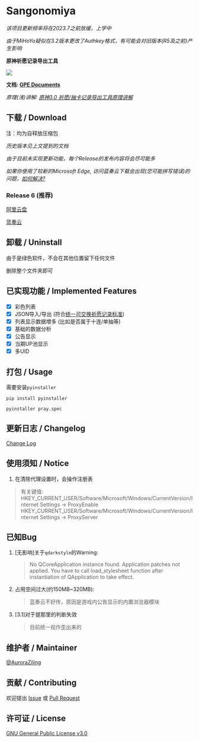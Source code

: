 # Sangonomiya

*该项目更新频率将在2023.7之前放缓，上学中*

*由于MiHoYo疑似在3.2版本更改了Authkey格式，有可能会对旧版本(R5及之前)产生影响*

**原神祈愿记录导出工具**

![](https://img.shields.io/badge/Language-Python-blue.svg?style=flat-square)

**文档: [GPE Documents](https://auroraziling.github.io/genshin-pray-export/)**

*原理(浅)讲解: [原神3.0 祈愿/抽卡记录导出工具原理讲解](https://www.bilibili.com/video/BV1cY4y1u758)*

## 下载 / Download

注：均为自释放压缩包

*历史版本见上文提到的文档*

*由于目前未实现更新功能，每个Release的发布内容将会尽可能多*

*如果你使用了较新的Microsoft Edge, 访问蓝奏云下载会出现(您可能拼写错误)的问题，[如何解决?](https://www.bilibili.com/video/BV1i24y197X7)*

### Release 6 (推荐)

[阿里云盘](https://www.aliyundrive.com/s/ay3Y7WJbJho)

[蓝奏云](https://auroraziling.lanzouv.com/b02juwo3g)

## 卸载 / Uninstall

由于是绿色软件，不会在其他位置留下任何文件

删除整个文件夹即可

## 已实现功能 / Implemented Features

- [x] 彩色列表
- [x] JSON导入/导出 (符合[统一可交换祈愿记录标准](https://github.com/DGP-Studio/Snap.Genshin/wiki/StandardFormat))
- [x] 列表显示数据增多 (比如是否属于十连/单抽等)
- [x] 基础的数据分析
- [x] 公告显示
- [x] 当期UP池显示
- [x] 多UID

## 打包 / Usage

需要安装`pyinstaller`
```commandline
pip install pyinstaller
```

```commandline
pyinstaller pray.spec
```

## 更新日志 / Changelog

[Change Log](https://auroraziling.github.io/genshin-pray-export/dev_logs/r6/)

## 使用须知 / Notice

1. 在清除代理设置时，会操作注册表
> 有关键值:
> HKEY_CURRENT_USER/Software/Microsoft/Windows/CurrentVersion/Internet Settings -> ProxyEnable
> HKEY_CURRENT_USER/Software/Microsoft/Windows/CurrentVersion/Internet Settings -> ProxyServer

## 已知Bug

1. [无影响]关于`qdarkstyle`的Warning:
   >No QCoreApplication instance found. Application patches not applied. You have to call load_stylesheet function after instantiation of QApplication to take effect.
2. 占用空间过大(约150MB~320MB):
   >蓝奏云不好传，原因是游戏内公告显示的内置浏览器模块
3. [3.1]对于提那里的判断失效
   >目前统一视作歪出来的

## 维护者 / Maintainer

[@AuroraZiling](https://github.com/auroraziling)

## 贡献 / Contributing

欢迎提出 [Issue](https://github.com/AuroraZiling/genshin-pray-export/issues) 或 [Pull Request](https://github.com/AuroraZiling/genshin-pray-export/pulls)

## 许可证 / License

[GNU General Public License v3.0](https://github.com/AuroraZiling/genshin-pray-export/blob/main/LICENSE)
